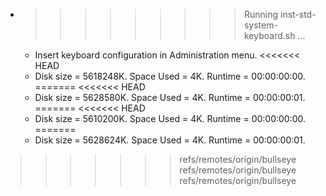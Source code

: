 * >>>>>>>>> Running inst-std-system-keyboard.sh ...
  * Insert keyboard configuration in Administration menu.
<<<<<<< HEAD
  * Disk size = 5618248K. Space Used = 4K. Runtime = 00:00:00:00.
=======
<<<<<<< HEAD
  * Disk size = 5628580K. Space Used = 4K. Runtime = 00:00:00:01.
=======
<<<<<<< HEAD
  * Disk size = 5610200K. Space Used = 4K. Runtime = 00:00:00:00.
=======
  * Disk size = 5628624K. Space Used = 4K. Runtime = 00:00:00:01.
>>>>>>> refs/remotes/origin/bullseye
>>>>>>> refs/remotes/origin/bullseye
>>>>>>> refs/remotes/origin/bullseye

